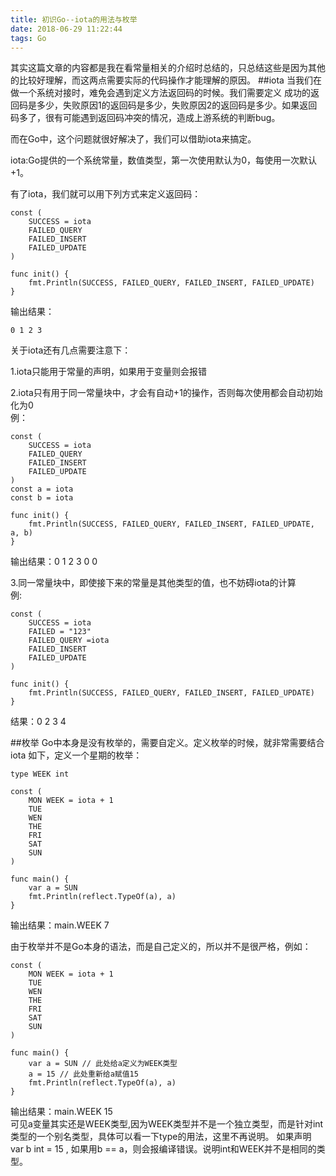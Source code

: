 ```yaml
---
title: 初识Go--iota的用法与枚举
date: 2018-06-29 11:22:44
tags: Go
---
```


其实这篇文章的内容都是我在看常量相关的介绍时总结的，只总结这些是因为其他的比较好理解，而这两点需要实际的代码操作才能理解的原因。
##iota
当我们在做一个系统对接时，难免会遇到定义方法返回码的时候。我们需要定义 成功的返回码是多少，失败原因1的返回码是多少，失败原因2的返回码是多少。如果返回码多了，很有可能遇到返回码冲突的情况，造成上游系统的判断bug。<br/>

而在Go中，这个问题就很好解决了，我们可以借助iota来搞定。<br/>

iota:Go提供的一个系统常量，数值类型，第一次使用默认为0，每使用一次默认+1。<br/>

有了iota，我们就可以用下列方式来定义返回码：

```golang
const (
	SUCCESS = iota
	FAILED_QUERY
	FAILED_INSERT
	FAILED_UPDATE
)

func init() {
	fmt.Println(SUCCESS, FAILED_QUERY, FAILED_INSERT, FAILED_UPDATE)
}
```

输出结果：
```
0 1 2 3
```

关于iota还有几点需要注意下：

1.iota只能用于常量的声明，如果用于变量则会报错

2.iota只有用于同一常量块中，才会有自动+1的操作，否则每次使用都会自动初始化为0<br/>
例：

```golang
const (
	SUCCESS = iota
	FAILED_QUERY
	FAILED_INSERT
	FAILED_UPDATE
)
const a = iota
const b = iota

func init() {
	fmt.Println(SUCCESS, FAILED_QUERY, FAILED_INSERT, FAILED_UPDATE, a, b)
}
```

输出结果：0 1 2 3 0 0

3.同一常量块中，即使接下来的常量是其他类型的值，也不妨碍iota的计算<br/>
例:

```golang
const (
	SUCCESS = iota
	FAILED = "123"
	FAILED_QUERY =iota
	FAILED_INSERT
	FAILED_UPDATE
)

func init() {
	fmt.Println(SUCCESS, FAILED_QUERY, FAILED_INSERT, FAILED_UPDATE)
}
```
结果：0 2 3 4

##枚举
Go中本身是没有枚举的，需要自定义。定义枚举的时候，就非常需要结合iota
如下，定义一个星期的枚举：

```golang
type WEEK int

const (
	MON WEEK = iota + 1
	TUE
	WEN
	THE
	FRI
	SAT
	SUN
)

func main() {
	var a = SUN
	fmt.Println(reflect.TypeOf(a), a)
}
```
输出结果：main.WEEK 7

由于枚举并不是Go本身的语法，而是自己定义的，所以并不是很严格，例如：

```golang
const (
	MON WEEK = iota + 1
	TUE
	WEN
	THE
	FRI
	SAT
	SUN
)

func main() {
	var a = SUN // 此处给a定义为WEEK类型
	a = 15 // 此处重新给a赋值15
	fmt.Println(reflect.TypeOf(a), a)
}
```
输出结果：main.WEEK 15<br/>
可见a变量其实还是WEEK类型,因为WEEK类型并不是一个独立类型，而是针对int类型的一个别名类型，具体可以看一下type的用法，这里不再说明。
如果声明 var b int = 15 , 如果用b == a，则会报编译错误。说明int和WEEK并不是相同的类型。
